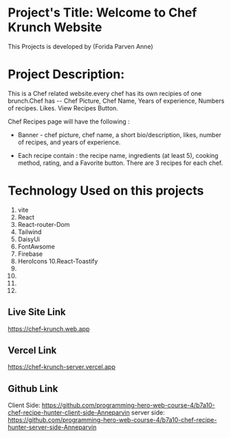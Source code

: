 
# Project's Title: Welcome to Chef Krunch Website
This Projects is developed by (Forida Parven Anne)

# Project Description: 
This is a Chef related website.every chef has its own recipies of one brunch.Chef has --
Chef Picture,
Chef Name,
Years of experience,
Numbers of recipes.
Likes.
View Recipes Button.

Chef Recipes page will have the following :

* Banner - chef picture, chef name, a short bio/description, likes, number of recipes, and years of experience.

* Each recipe contain : the recipe name, ingredients (at least 5), cooking method, rating, and a Favorite button. There are 3 recipes for each chef. 


# Technology Used on this projects
1. vite
2. React
3. React-router-Dom
4. Tailwind
5. DaisyUi 
7. FontAwsome
8. Firebase
9. HeroIcons
10.React-Toastify
11. 
12. 
13. 
14. 


## Live Site Link
https://chef-krunch.web.app

## Vercel Link
 https://chef-krunch-server.vercel.app

## Github Link
Client Side: https://github.com/programming-hero-web-course-4/b7a10-chef-recipe-hunter-client-side-Anneparvin
server side: https://github.com/programming-hero-web-course-4/b7a10-chef-recipe-hunter-server-side-Anneparvin